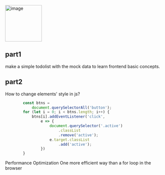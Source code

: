 <img width="118" alt="image" src="https://github.com/ErefIect/newbie-frontend/assets/114394519/30ab1354-e1ae-4ad7-ae7c-7611c7e73cee">



## part1 
  make a simple todolist with the mock data to learn frontend basic concepts.

## part2

How to change elements' style in js?

```js
        const btns =
            document.querySelectorAll('button');
        for (let i = 0; i < btns.length; i++) {
            btns[i].addEventListener('click',
                e => {
                    document.querySelector('.active')
                        .classList
                        .remove('active');
                    e.target.classList
                        .add('active');
                })
        }
```
Performance Optimization
  One more efficient way than a for loop in the browser

